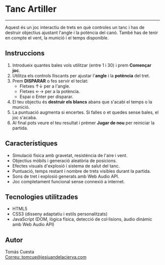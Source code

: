 
# Tanc Artiller  
---

Aquest és un joc interactiu de trets en què controles un tanc i has de destruir objectius ajustant l'angle i la potència del canó. També has de tenir en compte el vent, la munició i el temps disponible.

## Instruccions

1. Introdueix quantes bales vols utilitzar (entre 1 i 30) i prem **Començar joc**.
2. Utilitza els controls lliscants per ajustar l'**angle** i la **potència** del tret.
3. Prem **DISPARAR** o fes servir el teclat:
   - Fletxes ↑↓ per a l'angle.
   - Fletxes ←→ per a la potència.
   - Espai o Enter per disparar.
4. El teu objectiu és **destruir els blancs** abans que s'acabi el temps o la munició.
5. La puntuació augmenta si encertes. Si falles o et quedes sense bales, el joc s'acaba.
6. Al final pots veure el teu resultat i prémer **Jugar de nou** per reiniciar la partida.

## Característiques

- Simulació física amb gravetat, resistència de l'aire i vent.
- Objectius mòbils i generació aleatòria de posicions.
- Efectes visuals d'explosió i sistema de salut del tanc.
- Puntuació, temps restant i nombre de trets visibles durant la partida.
- Sons de tret i explosió generats amb Web Audio API.
- Joc completament funcional sense connexió a internet.

## Tecnologies utilitzades

- HTML5
- CSS3 (disseny adaptatiu i estils personalitzats)
- JavaScript (DOM, lògica física, detecció de col·lisions, àudio dinàmic amb Web Audio API)

## Autor

Tomás Cuesta  
[Correu: tomcue@iesjuandelacierva.com](mailto:tomcue@iesjuandelacierva.com)
